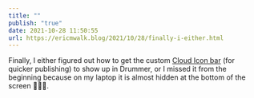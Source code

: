 ```yaml
---
title: ""
publish: "true"
date: 2021-10-28 11:50:55
url: https://ericmwalk.blog/2021/10/28/finally-i-either.html
---
```


Finally, I either figured out how to get the custom [Cloud Icon bar](http://docserver.scripting.com/drummer/blogging.opml#1628861390000) (for quicker publishing) to show up in Drummer, or I missed it from the beginning because on my laptop it is almost hidden at the bottom of the screen 🤔🤦‍♂️.